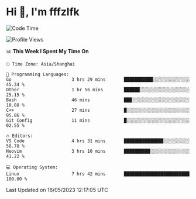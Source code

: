 # Hi 👋, I'm fffzlfk

<!--START_SECTION:waka-->
![Code Time](http://img.shields.io/badge/Code%20Time-208%20hrs%2053%20mins-blue)

![Profile Views](http://img.shields.io/badge/Profile%20Views-1-blue)

📊 **This Week I Spent My Time On** 

```text
🕑︎ Time Zone: Asia/Shanghai

💬 Programming Languages: 
Go                       3 hrs 29 mins       ███████████░░░░░░░░░░░░░░   45.34 % 
Other                    1 hr 56 mins        ██████░░░░░░░░░░░░░░░░░░░   25.15 % 
Bash                     46 mins             ███░░░░░░░░░░░░░░░░░░░░░░   10.08 % 
C++                      27 mins             █░░░░░░░░░░░░░░░░░░░░░░░░   05.86 % 
Git Config               11 mins             █░░░░░░░░░░░░░░░░░░░░░░░░   02.55 % 

🔥 Editors: 
VS Code                  4 hrs 31 mins       ███████████████░░░░░░░░░░   58.78 % 
Neovim                   3 hrs 10 mins       ██████████░░░░░░░░░░░░░░░   41.22 % 

💻 Operating System: 
Linux                    7 hrs 42 mins       █████████████████████████   100.00 % 
```


 Last Updated on 16/05/2023 12:17:05 UTC
<!--END_SECTION:waka-->
